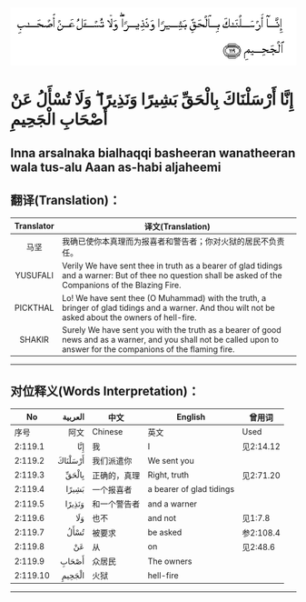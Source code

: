 ![002:119](images/002_119.gif)

#   إِنَّا أَرْسَلْنَاكَ بِالْحَقِّ بَشِيرًا وَنَذِيرًا ۖ وَلَا تُسْأَلُ عَنْ أَصْحَابِ الْجَحِيمِ 

## Inna arsalnaka bialhaqqi basheeran wanatheeran wala tus-alu Aaan as-habi aljaheemi

## 翻译(Translation)：

| Translator | 译文(Translation)                                            |
|:----------:| ------------------------------------------------------------ |
| 马坚       | 我确已使你本真理而为报喜者和警告者；你对火狱的居民不负责任。 |
| YUSUFALI   | Verily We have sent thee in truth as a bearer of glad tidings and a warner: But of thee no question shall be asked of the Companions of the Blazing Fire. |
| PICKTHAL   | Lo! We have sent thee (O Muhammad) with the truth, a bringer of glad tidings and a warner. And thou wilt not be asked about the owners of hell-fire. |
| SHAKIR     | Surely We have sent you with the truth as a bearer of good news and as a warner, and you shall not be called upon to answer for the companions of the flaming fire. |

---

## 对位释义(Words Interpretation)：

| No       | العربية | 中文         | English                  | 曾用词    |
| -------- | ------: | ------------ | ------------------------ | --------- |
| 序号     |    阿文 | Chinese      | 英文                     | Used      |
| 2:119.1  |     إِنَّا | 我           | I                        | 见2:14.12 |
| 2:119.2  | أَرْسَلْنَاكَ | 我们派遣你   | We sent you              |           |
| 2:119.3  |   بِالْحَقِّ | 正确的，真理 | Right, truth             | 见2:71.20 |
| 2:119.4  |   بَشِيرًا | 一个报喜者   | a bearer of glad tidings |           |
| 2:119.5  |  وَنَذِيرًا | 和一个警告者 | and a warner             |           |
| 2:119.6  |     وَلَا | 也不         | and not                  | 见1:7.8   |
| 2:119.7  |    تُسْأَلُ | 被要求       | be asked                 | 参2:108.4 |
| 2:119.8  |      عَنْ | 从           | on                       | 见2:48.6  |
| 2:119.9  |   أَصْحَابِ | 众居民       | The owners               |           |
| 2:119.10 |  الْجَحِيمِ | 火狱         | hell-fire                |           |

---

